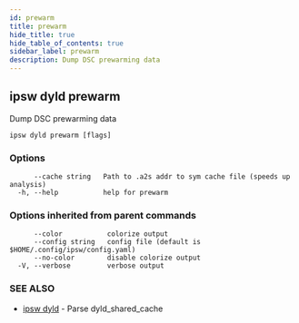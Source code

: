 ```yaml
---
id: prewarm
title: prewarm
hide_title: true
hide_table_of_contents: true
sidebar_label: prewarm
description: Dump DSC prewarming data
---
```

## ipsw dyld prewarm

Dump DSC prewarming data

```
ipsw dyld prewarm [flags]
```

### Options

```
      --cache string   Path to .a2s addr to sym cache file (speeds up analysis)
  -h, --help           help for prewarm
```

### Options inherited from parent commands

```
      --color           colorize output
      --config string   config file (default is $HOME/.config/ipsw/config.yaml)
      --no-color        disable colorize output
  -V, --verbose         verbose output
```

### SEE ALSO

* [ipsw dyld](/docs/cli/ipsw/dyld)	 - Parse dyld_shared_cache

